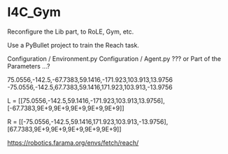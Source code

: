 # I4C_Gym

Reconfigure the Lib part, to RoLE, Gym, etc.


Use a PyBullet project to train the Reach task.

Configuration / Environment.py
Configuration / Agent.py
???
or Part of the Parameters ...?

75.0556,-142.5,-67.7383,59.1416,-171.923,103.913,13.9756
-75.0556,-142.5,67.7383,59.1416,171.923,103.913,-13.9756

L = [[75.0556,-142.5,59.1416,-171.923,103.913,13.9756],[-67.7383,9E+9,9E+9,9E+9,9E+9,9E+9]]

R = [[-75.0556,-142.5,59.1416,171.923,103.913,-13.9756],[67.7383,9E+9,9E+9,9E+9,9E+9,9E+9]]

https://robotics.farama.org/envs/fetch/reach/

